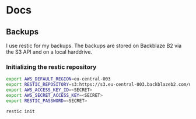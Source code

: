 # Docs

## Backups
I use restic for my backups. The backups are stored on Backblaze B2 via the S3 API and on a local harddrive.

### Initializing the restic repository
``` bash
export AWS_DEFAULT_REGION=eu-central-003
export RESTIC_REPOSITORY=s3:https://s3.eu-central-003.backblazeb2.com/nixos-restic-backup
export AWS_ACCESS_KEY_ID=<SECRET>
export AWS_SECRET_ACCESS_KEY=<SECRET>
export RESTIC_PASSWORD=<SECRET>

restic init
```

